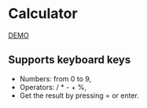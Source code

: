 # Calculator

[DEMO](https://jee-el.github.io/calculator/)

## Supports keyboard keys
- Numbers: from 0 to 9,
- Operators: / * - + %,
- Get the result by pressing = or enter.